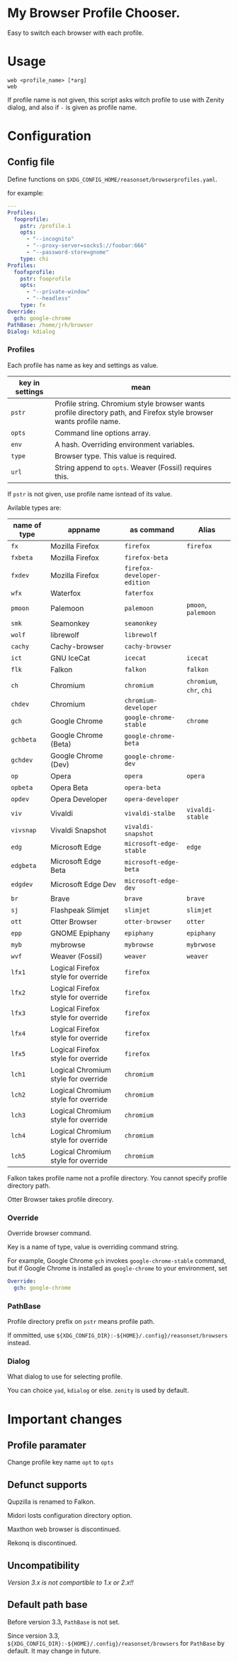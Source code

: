 # My Browser Profile Chooser.

Easy to switch each browser with each profile.

# Usage

```
web <profile_name> [*arg]
web
```

If profile name is not given, this script asks witch profile to use with Zenity dialog,
and also if `-` is given as profile name.

# Configuration

## Config file

Define functions on `$XDG_CONFIG_HOME/reasonset/browserprofiles.yaml`.

for example:

```yaml
---
Profiles:
  fooprofile:
    pstr: /profile.1
    opts:
      - "--incognito"
      - "--proxy-server=socks5://foobar:666"
      - "--password-store=gnome"
    type: chi
Profiles:
  foofxprofile:
    pstr: fooprofile
    opts:
      - "--private-window"
      - "--headless"
    type: fx
Override:
  gch: google-chrome
PathBase: /home/jrh/browser
Dialog: kdialog
```

### Profiles

Each profile has name as key and settings as value.

|key in settings|mean|
|-------|---------------------------|
|`pstr`|Profile string. Chromium style browser wants profile directory path, and Firefox style browser wants profile name.|
|`opts`|Command line options array.|
|`env`|A hash. Overriding environment variables.|
|`type`|Browser type. This value is required.|
|`url`|String append to `opts`. Weaver (Fossil) requires this.|

If `pstr` is not given, use profile name isntead of its value.

Avilable types are:

|name of type|appname|as command|Alias|
|-----|--------|-----------------|-----------|
|`fx`|Mozilla Firefox|`firefox`|`firefox`|
|`fxbeta`|Mozilla Firefox|`firefox-beta`||
|`fxdev`|Mozilla Firefox|`firefox-developer-edition`||
|`wfx`|Waterfox|`faterfox`||
|`pmoon`|Palemoon|`palemoon`|`pmoon`, `palemoon`|
|`smk`|Seamonkey|`seamonkey`||
|`wolf`|librewolf|`librewolf`||
|`cachy`|Cachy-browser|`cachy-browser`||
|`ict`|GNU IceCat|`icecat`|`icecat`|
|`flk`|Falkon|`falkon`|`falkon`|
|`ch`|Chromium|`chromium`|`chromium`, `chr`, `chi`|
|`chdev`|Chromium|`chromium-developer`||
|`gch`|Google Chrome|`google-chrome-stable`|`chrome`|
|`gchbeta`|Google Chrome (Beta)|`google-chrome-beta`||
|`gchdev`|Google Chrome (Dev)|`google-chrome-dev`||
|`op`|Opera|`opera`|`opera`|
|`opbeta`|Opera Beta|`opera-beta`||
|`opdev`|Opera Developer|`opera-developer`||
|`viv`|Vivaldi|`vivaldi-stalbe`|`vivaldi-stable`|
|`vivsnap`|Vivaldi Snapshot|`vivaldi-snapshot`||
|`edg`|Microsoft Edge|`microsoft-edge-stable`|`edge`|
|`edgbeta`|Microsoft Edge Beta|`microsoft-edge-beta`||
|`edgdev`|Microsoft Edge Dev|`microsoft-edge-dev`||
|`br`|Brave|`brave`|`brave`|
|`sj`|Flashpeak Slimjet|`slimjet`|`slimjet`|
|`ott`|Otter Browser|`otter-browser`|`otter`|
|`epp`|GNOME Epiphany|`epiphany`|`epiphany`|
|`myb`|mybrowse|`mybrowse`|`mybrwose`|
|`wvf`|Weaver (Fossil)|`weaver`|`weaver`|
|`lfx1`|Logical Firefox style for override|`firefox`||
|`lfx2`|Logical Firefox style for override|`firefox`||
|`lfx3`|Logical Firefox style for override|`firefox`||
|`lfx4`|Logical Firefox style for override|`firefox`||
|`lfx5`|Logical Firefox style for override|`firefox`||
|`lch1`|Logical Chromium style for override|`chromium`||
|`lch2`|Logical Chromium style for override|`chromium`||
|`lch3`|Logical Chromium style for override|`chromium`||
|`lch4`|Logical Chromium style for override|`chromium`||
|`lch5`|Logical Chromium style for override|`chromium`||

Falkon takes profile name not a profile directory.
You cannot specify profile directory path.

Otter Browser takes profile direcory.

### Override

Override browser command.

Key is a name of type, value is overriding command string.

For example, Google Chrome `gch` invokes `google-chrome-stable` command,
but if Google Chrome is installed as `google-chrome` to your environment, set

```yaml
Override:
  gch: google-chrome
```

### PathBase

Profile directory prefix on `pstr` means profile path.

If ommitted, use `${XDG_CONFIG_DIR}:-${HOME}/.config}/reasonset/browsers` instead.

### Dialog

What dialog to use for selecting profile.

You can choice `yad`, `kdialog` or else.
`zenity` is used by default.

# Important changes

## Profile paramater

Change profile key name `opt` to `opts`

## Defunct supports

Qupzilla is renamed to Falkon.

Midori losts configuration directory option.

Maxthon web browser is discontinued.

Rekonq is discontinued.

## Uncompatibility

*Version 3.x is not compartible to 1.x or 2.x!!*

## Default path base

Before version 3.3, `PathBase` is not set.

Since version 3.3, `${XDG_CONFIG_DIR}:-${HOME}/.config}/reasonset/browsers` for `PathBase` by default.
It may change in future.
